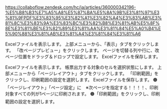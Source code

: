 https://collaboflow.zendesk.com/hc/ja/articles/360000342196-%E5%B8%B3%E7%A5%A8%E5%87%BA%E5%8A%9B%E3%81%97%E3%81%9FPDF%E3%83%95%E3%82%A1%E3%82%A4%E3%83%AB%E3%81%8C%E3%83%9A%E3%83%BC%E3%82%B8%E3%81%AB%E5%8F%8E%E3%81%BE%E3%82%89%E3%81%AA%E3%81%84%E5%A0%B4%E5%90%88%E3%81%AB%E3%81%A4%E3%81%84%E3%81%A6

Excelファイルを表示します。
上部メニューから、「表示」タブをクリックします。
「改ページプレビュー」をクリックします。
ページを切替る列や行に、改ページ位置をドラッグ＆ドロップで設定します。
Excelファイルを保存します。

Excelファイルを表示します。
帳票出力する対象のセルを選択状態にします。
上部メニューから「ページレイアウト」タブをクリックします。
「印刷範囲」をクリックし、印刷範囲の設定を選択します。
Excelファイルを保存します。
🟠　「ページレイアウト」「ページ設定」に　※次ページを指定する！！！！、印刷対象すべての列が1ページに印刷されます。
🟠「印刷範囲」をクリックし、印刷範囲の設定を選択します。
